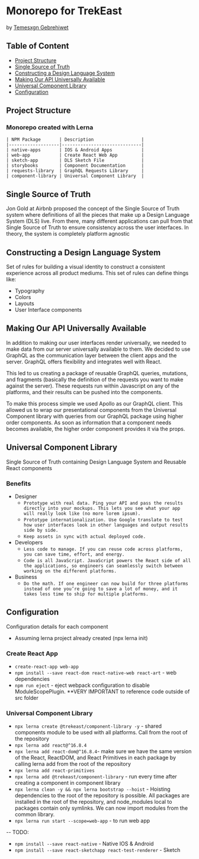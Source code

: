 # Monorepo for TrekEast 
by [Temesxgn Gebrehiwet](https://www.upwork.com/fl/temesxgngebrehiwet)

## Table of Content
  * [Project Structure](#project-structure)
  * [Single Source of Truth](#single-source-of-truth)
  * [Constructing a Design Language System](#constructing-design-language-system)
  * [Making Our API Universally Available](#making-our-api-universally-available)
  * [Universal Component Library](#universal-component-library)
  * [Configuration](#configuration)

## Project Structure
### Monorepo created with Lerna

    | NPM Package       | Description                  |
    |-------------------|------------------------------|
    | native-apps       | IOS & Android Apps           |
    | web-app           | Create React Web App         |
    | sketch-app        | DLS Sketch File              |
    | storybooks        | Component Documentation      |
    | requests-library  | GraphQL Requests Library     |
    | component-library | Universal Component Library  |

## Single Source of Truth
Jon Gold at Airbnb proposed the concept of the Single Source of Truth system where definitions of all the pieces that make up a Design Language System (DLS) live. From there, many different applications can pull from that Single Source of Truth to ensure consistency across the user interfaces. In theory, the system is completely platform agnostic

## Constructing a Design Language System
Set of rules for building a visual identity  to construct a consistent experience across all product mediums. This set of rules can define things like:

* Typography
* Colors
* Layouts
* User Interface components

## Making Our API Universally Available
In addition to making our user interfaces render universally, we needed to make data from our server universally available to them. We decided to use GraphQL as the communication layer between the client apps and the server. GraphQL offers flexibility and integrates well with React.

This led to us creating a package of reusable GraphQL queries, mutations, and fragments (basically the definition of the requests you want to make against the server). These requests run within Javascript on any of the platforms, and their results can be pushed into the components.

To make this process simple we used Apollo as our GraphQL client. This allowed us to wrap our presentational components from the Universal Component library with queries from our GraphQL package using higher order components. As soon as information that a component needs becomes available, the higher order component provides it via the props.

## Universal Component Library

Single Source of Truth containing Design Language System and Reusable React components

### Benefits
* Designer
  * `Prototype with real data. Ping your API and pass the results directly into your mockups. This lets you see what your app will really look like (no more lorem ipsum).`
  * `Prototype internationalization. Use Google translate to test how user interfaces look in other languages and output results side by side.`
  * `Keep assets in sync with actual deployed code.`
* Developers
  * `Less code to manage. If you can reuse code across platforms, you can save time, effort, and energy.`
  * `Code is all JavaScript. JavaScript powers the React side of all the applications, so engineers can seamlessly switch between working on the different platforms.`
* Business
  * `Do the math. If one engineer can now build for three platforms instead of one you’re going to save a lot of money, and it takes less time to ship for multiple platforms.`

## Configuration
Configuration details for each component
* Assuming lerna project already created (npx lerna init)

### Create React App
* `create-react-app web-app`
* `npm install --save react-dom react-native-web react-art` - web dependencies
* `npm run eject` - eject webpack configuration to disable ModuleScopePlugin. **VERY IMPORTANT to reference code outside of src folder

### Universal Component Library
* `npx lerna create @trekeast/component-library -y` - shared components module to be used with all platforms. Call from the root of the repository
* `npx lerna add react@^16.8.4` 
* `npx lerna add react-dom@^16.8.4`- make sure we have the same version of the React, ReactDOM, and React Primitives in each package by calling lerna add from the root of the repository
* `npx lerna add react-primitives` 
* `npx lerna add @trekeast/component-library` - run every time after creating a component in component library
* `npx lerna clean -y && npx lerna bootstrap --hoist` - Hoisting dependencies to the root of the repository is possible. All packages are installed in the root of the repository, and node_modules local to packages contain only symlinks. We can now import modules from the common library.
* `npx lerna run start --scope=web-app` - to run web app

-- TODO:
* `npm install --save react-native` - Native IOS & Android
* `npm install --save react-sketchapp react-test-renderer` - Sketch
